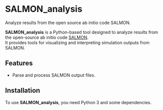 # SALMON_analysis
Analyze results from the open source ab initio code SALMON.


**SALMON_analysis** is a Python-based tool designed to analyze results from the open-source ab initio code [SALMON](https://salmon-tddft.jp/).  
It provides tools for visualizing and interpreting simulation outputs from SALMON.


## **Features**
- Parse and process SALMON output files.


## **Installation**
To use **SALMON_analysis**, you need Python 3 and some dependencies.
